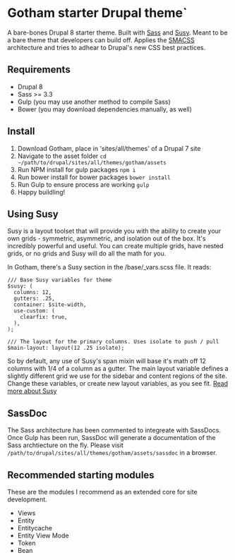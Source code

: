 # Gotham starter Drupal theme`

A bare-bones Drupal 8 starter theme. Built with [Sass](http://sass-lang.com) and [Susy](http://susy.oddbird.net). Meant to be a bare theme that developers can build off. Applies the [SMACSS](http://smacss.com) architecture and tries to adhear to Drupal's new CSS best practices.

## Requirements 

* Drupal 8
* Sass >= 3.3
* Gulp (you may use another method to compile Sass)
* Bower (you may download dependencies manually, as well)

## Install

1. Download Gotham, place in 'sites/all/themes' of a Drupal 7 site
2. Navigate to the asset folder `cd ~/path/to/drupal/sites/all/themes/gotham/assets`
3. Run NPM install for gulp packages `npm i`
4. Run bower install for bower packages `bower install`
5. Run Gulp to ensure process are working `gulp`
6. Happy buildling!


## Using Susy

Susy is a layout toolset that will provide you with the ability to create your own grids - symmetric, asymmetric, and isolation out of the box. It's incredibly powerful and useful. You can create multiple grids, have nested grids, or no grids and Susy will do all the math for you.

In Gotham, there's a Susy section in the /base/_vars.scss file. It reads:

```
/// Base Susy variables for theme
$susy: (
  columns: 12,
  gutters: .25,
  container: $site-width,
  use-custom: (
    clearfix: true,
  ),
);

/// The layout for the primary columns. Uses isolate to push / pull
$main-layout: layout(12 .25 isolate);
```

So by default, any use of Susy's span mixin will base it's math off 12 columns with 1/4 of a column as a gutter. The main layout variable defines a slightly different grid we use for the sidebar and content regions of the site. Change these variables, or create new layout variables, as you see fit. [Read more about Susy](http://susydocs.oddbird.net/en/latest/)

## SassDoc

The Sass architecture has been commented to integreate with SassDocs. Once Gulp has been run, SassDoc will generate a documentation of the Sass archtiecture on the fly. Please visit `/path/to/drupal/sites/all/themes/gotham/assets/sassdoc` in a browser.

## Recommended starting modules

These are the modules I recommend as an extended core for site development.

* Views
* Entity
* Entitycache
* Entity View Mode
* Token
* Bean
